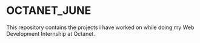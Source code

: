 # OCTANET_JUNE
This repository contains the projects i have worked on while doing my Web Development Internship at Octanet.
